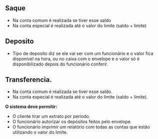 ## Saque

* Na conta comum é realizada se tiver esse saldo
* Na conta especial é realizada até o valor do limite (saldo + limite)

## Deposito

* Tipo de deposito diz se ele vai ser com um funcionário e o valor fica disponível na hora, ou no caixa com o envelope e o valor só é disponibilizado depois do funcionário conferir.


## Transferencia.

* Na conta comum é realizada se tiver esse saldo. 
* Na conta especial é realizada até o valor do limite (saldo + limite).


**O sistema deve permitir:**

* O cliente tirar um extrato por período.
* O funcionário autorizar os depósitos feitos pelo envelope.
* O funcionário imprimir um relatório com todas as contas que estão utilizando o valor do limite.
